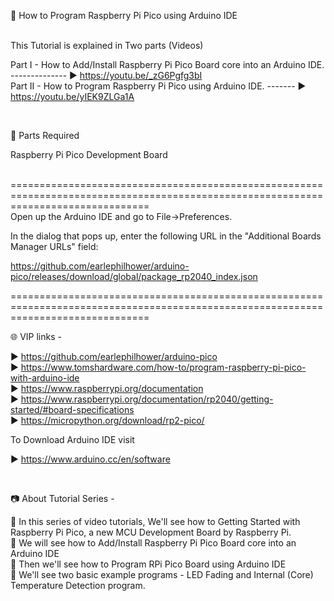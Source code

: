 📕 How to Program Raspberry Pi Pico using Arduino IDE <br />

<br />
This Tutorial is explained in Two parts (Videos)

Part I        -  How to Add/Install Raspberry Pi Pico Board core into an Arduino IDE. -------------- ▶️ https://youtu.be/_zG6Pgfg3bI  
Part II       -  How to Program Raspberry Pi Pico using Arduino IDE. ------- ▶️ https://youtu.be/yIEK9ZLGa1A  

<br />

📜 Parts Required

Raspberry Pi Pico Development Board  

<br />
====================================================================================================================================
<br />
Open up the Arduino IDE and go to File->Preferences.  

In the dialog that pops up, enter the following URL in the "Additional Boards Manager URLs" field:  

https://github.com/earlephilhower/arduino-pico/releases/download/global/package_rp2040_index.json  

====================================================================================================================================  

🌐 VIP links -  

▶️ https://github.com/earlephilhower/arduino-pico  
▶️ https://www.tomshardware.com/how-to/program-raspberry-pi-pico-with-arduino-ide   
▶️ https://www.raspberrypi.org/documentation  
▶️ https://www.raspberrypi.org/documentation/rp2040/getting-started/#board-specifications  
▶️ https://micropython.org/download/rp2-pico/  

To Download Arduino IDE visit  

▶️ https://www.arduino.cc/en/software  

<br />

📷 About Tutorial Series -

🚩   In this series of video tutorials, We'll see how to Getting Started with Raspberry Pi Pico, a new MCU Development Board by Raspberry Pi.  
🚩   We will see how to Add/Install Raspberry Pi Pico Board core into an Arduino IDE  
🚩   Then we'll see how to Program RPi Pico Board using Arduino IDE  
🚩   We'll see two basic example programs - LED Fading and Internal (Core) Temperature Detection program.    
 
